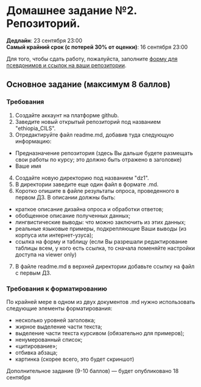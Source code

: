 # Домашнее задание №2. Репозиторий.

**Дедлайн**: 23 сентября 23:00  
**Самый крайний срок (с потерей 30% от оценки)**: 16 сентября 23:00

Для того, чтобы сдать работу, пожалуйста, заполните [форму для псевдонимов и ссылок на ваши репозитории](https://docs.google.com/forms/d/e/1FAIpQLSdKpcP6VAH9k1wKakpCwRrhHKbHmpIwXQdY5rO2ypvQkZ9z4w/viewform?usp=sf_link).

## Основное задание (максимум 8 баллов)

### Требования

1. Создайте аккаунт на платформе github.  
2. Заведите новый открытый репозиторий под названием "ethiopia_CILS".  
3. Отредактируйте файл readme.md, добавив туда следующую информацию:  
- Предназначение репозитория (здесь Вы дальше будете размещать свои работы по курсу; это должно быть отражено в заголовке)
- Ваше имя
4. Создайте новую директорию под названием "dz1".
5. В директории заведите еще один файл в формате .md.
6. Коротко опишите в файле результаты опроса, проведенного в первом ДЗ. В описании должны быть:  
- краткое описание дизайна опроса и обработки ответов;
- обобщенное описание полученных данных;
- лингвистические выводы: что можно заключить из этих данных;
- реальные языковые примеры, подкрепляющие Ваши выводы (из корпуса или интернет-узуса);
- ссылка на форму и таблицу (если Вы разрешали редактирование таблицы всем, у кого есть ссылка, то сначала поменяйте настройки доступа на viewer only)  
7. В файле readme.md в верхней директории добавьте ссылку на файл с первым ДЗ.

### Требования к форматированию
По крайней мере в одном из двух документов .md нужно использовать следующие элементы форматирования:

- несколько уровней заголовка;
- жирное выделение части текста;
- выделение части текста курсивом (обязательно для примеров);
- ненумерованный список;
- «цитирование»;
- отбивка абзаца;
- картинка (скорее всего, это будет скриншот)


Дополнительное задание (9-10 баллов) — будет опубликовано 18 сентября

